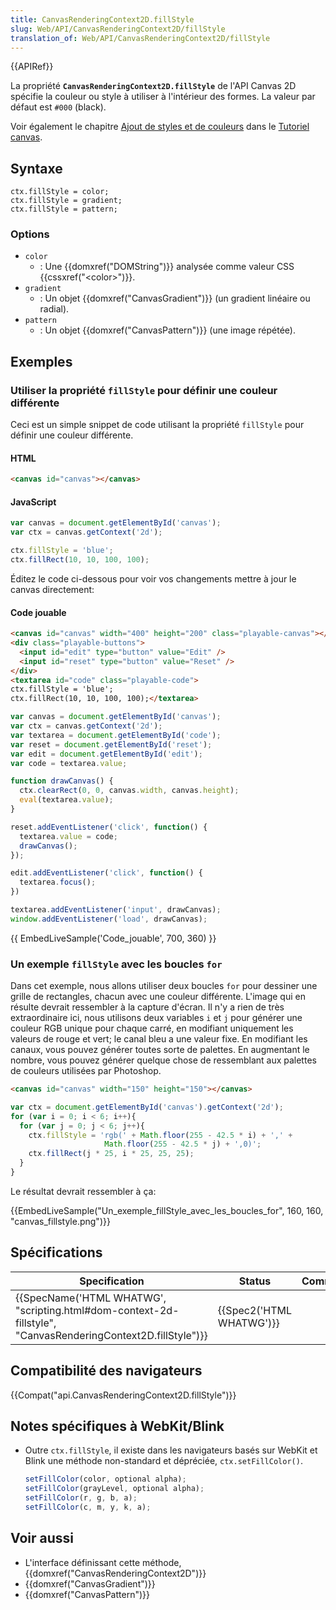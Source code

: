 ```yaml
---
title: CanvasRenderingContext2D.fillStyle
slug: Web/API/CanvasRenderingContext2D/fillStyle
translation_of: Web/API/CanvasRenderingContext2D/fillStyle
---
```

{{APIRef}}

La propriété **`CanvasRenderingContext2D.fillStyle`** de l'API Canvas 2D spécifie la couleur ou style à utiliser à l'intérieur des formes. La valeur par défaut est `#000` (black).

Voir également le chapitre [Ajout de styles et de couleurs](/fr/docs/Tutoriel_canvas/Ajout_de_styles_et_de_couleurs) dans le [Tutoriel canvas](/fr/docs/Tutoriel_canvas).

## Syntaxe

    ctx.fillStyle = color;
    ctx.fillStyle = gradient;
    ctx.fillStyle = pattern;

### Options

- `color`
  - : Une {{domxref("DOMString")}} analysée comme valeur CSS {{cssxref("&lt;color&gt;")}}.
- `gradient`
  - : Un objet {{domxref("CanvasGradient")}} (un gradient linéaire ou radial).
- `pattern`
  - : Un objet {{domxref("CanvasPattern")}} (une image répétée).

## Exemples

### Utiliser la propriété `fillStyle` pour définir une couleur différente

Ceci est un simple snippet de code utilisant la propriété `fillStyle` pour définir une couleur différente.

#### HTML

```html
<canvas id="canvas"></canvas>
```

#### JavaScript

```js
var canvas = document.getElementById('canvas');
var ctx = canvas.getContext('2d');

ctx.fillStyle = 'blue';
ctx.fillRect(10, 10, 100, 100);
```

Éditez le code ci-dessous pour voir vos changements mettre à jour le canvas directement:

#### Code jouable

```html hidden
<canvas id="canvas" width="400" height="200" class="playable-canvas"></canvas>
<div class="playable-buttons">
  <input id="edit" type="button" value="Edit" />
  <input id="reset" type="button" value="Reset" />
</div>
<textarea id="code" class="playable-code">
ctx.fillStyle = 'blue';
ctx.fillRect(10, 10, 100, 100);</textarea>
```

```js hidden
var canvas = document.getElementById('canvas');
var ctx = canvas.getContext('2d');
var textarea = document.getElementById('code');
var reset = document.getElementById('reset');
var edit = document.getElementById('edit');
var code = textarea.value;

function drawCanvas() {
  ctx.clearRect(0, 0, canvas.width, canvas.height);
  eval(textarea.value);
}

reset.addEventListener('click', function() {
  textarea.value = code;
  drawCanvas();
});

edit.addEventListener('click', function() {
  textarea.focus();
})

textarea.addEventListener('input', drawCanvas);
window.addEventListener('load', drawCanvas);
```

{{ EmbedLiveSample('Code_jouable', 700, 360) }}

### Un exemple `fillStyle` avec les boucles `for`

Dans cet exemple, nous allons utiliser deux boucles `for` pour dessiner une grille de rectangles, chacun avec une couleur différente. L'image qui en résulte devrait ressembler à la capture d'écran. Il n'y a rien de très extraordinaire ici, nous utilisons deux variables `i` et `j` pour générer une couleur RGB unique pour chaque carré, en modifiant uniquement les valeurs de rouge et vert; le canal bleu a une valeur fixe. En modifiant les canaux, vous pouvez générer toutes sorte de palettes. En augmentant le nombre, vous pouvez générer quelque chose de ressemblant aux palettes de couleurs utilisées par Photoshop.

```html hidden
<canvas id="canvas" width="150" height="150"></canvas>
```

```js hidden
var ctx = document.getElementById('canvas').getContext('2d');
for (var i = 0; i < 6; i++){
  for (var j = 0; j < 6; j++){
    ctx.fillStyle = 'rgb(' + Math.floor(255 - 42.5 * i) + ',' +
                     Math.floor(255 - 42.5 * j) + ',0)';
    ctx.fillRect(j * 25, i * 25, 25, 25);
  }
}
```

Le résultat devrait ressembler à ça:

{{EmbedLiveSample("Un_exemple_fillStyle_avec_les_boucles_for", 160, 160, "canvas_fillstyle.png")}}

## Spécifications

| Specification                                                                                                                                    | Status                           | Comment |
| ------------------------------------------------------------------------------------------------------------------------------------------------ | -------------------------------- | ------- |
| {{SpecName('HTML WHATWG', "scripting.html#dom-context-2d-fillstyle", "CanvasRenderingContext2D.fillStyle")}} | {{Spec2('HTML WHATWG')}} |         |

## Compatibilité des navigateurs

{{Compat("api.CanvasRenderingContext2D.fillStyle")}}

## Notes spécifiques à WebKit/Blink

- Outre `ctx.fillStyle`, il existe dans les navigateurs basés sur WebKit et Blink une méthode non-standard et dépréciée, `ctx.setFillColor()`.

  ```js
  setFillColor(color, optional alpha);
  setFillColor(grayLevel, optional alpha);
  setFillColor(r, g, b, a);
  setFillColor(c, m, y, k, a);
  ```

## Voir aussi

- L'interface définissant cette méthode, {{domxref("CanvasRenderingContext2D")}}
- {{domxref("CanvasGradient")}}
- {{domxref("CanvasPattern")}}
